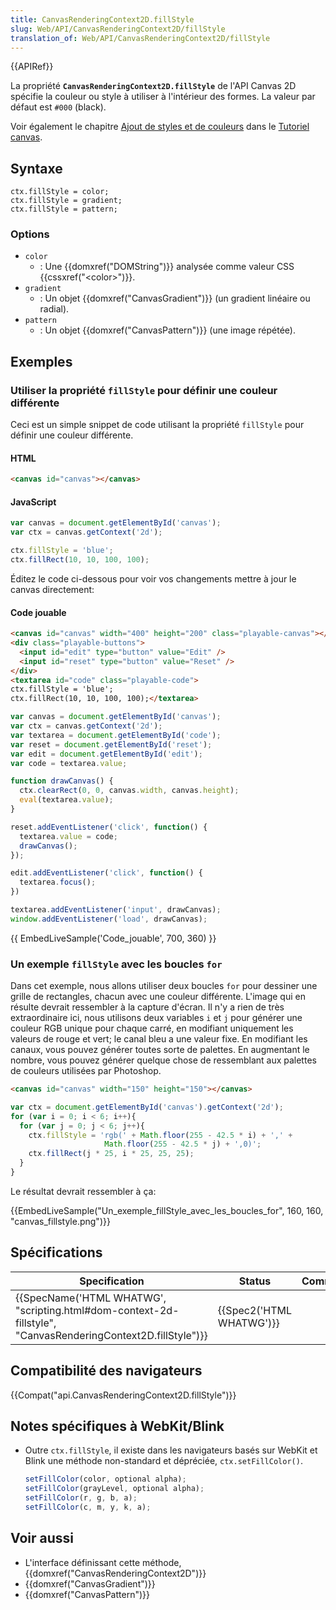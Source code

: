 ```yaml
---
title: CanvasRenderingContext2D.fillStyle
slug: Web/API/CanvasRenderingContext2D/fillStyle
translation_of: Web/API/CanvasRenderingContext2D/fillStyle
---
```

{{APIRef}}

La propriété **`CanvasRenderingContext2D.fillStyle`** de l'API Canvas 2D spécifie la couleur ou style à utiliser à l'intérieur des formes. La valeur par défaut est `#000` (black).

Voir également le chapitre [Ajout de styles et de couleurs](/fr/docs/Tutoriel_canvas/Ajout_de_styles_et_de_couleurs) dans le [Tutoriel canvas](/fr/docs/Tutoriel_canvas).

## Syntaxe

    ctx.fillStyle = color;
    ctx.fillStyle = gradient;
    ctx.fillStyle = pattern;

### Options

- `color`
  - : Une {{domxref("DOMString")}} analysée comme valeur CSS {{cssxref("&lt;color&gt;")}}.
- `gradient`
  - : Un objet {{domxref("CanvasGradient")}} (un gradient linéaire ou radial).
- `pattern`
  - : Un objet {{domxref("CanvasPattern")}} (une image répétée).

## Exemples

### Utiliser la propriété `fillStyle` pour définir une couleur différente

Ceci est un simple snippet de code utilisant la propriété `fillStyle` pour définir une couleur différente.

#### HTML

```html
<canvas id="canvas"></canvas>
```

#### JavaScript

```js
var canvas = document.getElementById('canvas');
var ctx = canvas.getContext('2d');

ctx.fillStyle = 'blue';
ctx.fillRect(10, 10, 100, 100);
```

Éditez le code ci-dessous pour voir vos changements mettre à jour le canvas directement:

#### Code jouable

```html hidden
<canvas id="canvas" width="400" height="200" class="playable-canvas"></canvas>
<div class="playable-buttons">
  <input id="edit" type="button" value="Edit" />
  <input id="reset" type="button" value="Reset" />
</div>
<textarea id="code" class="playable-code">
ctx.fillStyle = 'blue';
ctx.fillRect(10, 10, 100, 100);</textarea>
```

```js hidden
var canvas = document.getElementById('canvas');
var ctx = canvas.getContext('2d');
var textarea = document.getElementById('code');
var reset = document.getElementById('reset');
var edit = document.getElementById('edit');
var code = textarea.value;

function drawCanvas() {
  ctx.clearRect(0, 0, canvas.width, canvas.height);
  eval(textarea.value);
}

reset.addEventListener('click', function() {
  textarea.value = code;
  drawCanvas();
});

edit.addEventListener('click', function() {
  textarea.focus();
})

textarea.addEventListener('input', drawCanvas);
window.addEventListener('load', drawCanvas);
```

{{ EmbedLiveSample('Code_jouable', 700, 360) }}

### Un exemple `fillStyle` avec les boucles `for`

Dans cet exemple, nous allons utiliser deux boucles `for` pour dessiner une grille de rectangles, chacun avec une couleur différente. L'image qui en résulte devrait ressembler à la capture d'écran. Il n'y a rien de très extraordinaire ici, nous utilisons deux variables `i` et `j` pour générer une couleur RGB unique pour chaque carré, en modifiant uniquement les valeurs de rouge et vert; le canal bleu a une valeur fixe. En modifiant les canaux, vous pouvez générer toutes sorte de palettes. En augmentant le nombre, vous pouvez générer quelque chose de ressemblant aux palettes de couleurs utilisées par Photoshop.

```html hidden
<canvas id="canvas" width="150" height="150"></canvas>
```

```js hidden
var ctx = document.getElementById('canvas').getContext('2d');
for (var i = 0; i < 6; i++){
  for (var j = 0; j < 6; j++){
    ctx.fillStyle = 'rgb(' + Math.floor(255 - 42.5 * i) + ',' +
                     Math.floor(255 - 42.5 * j) + ',0)';
    ctx.fillRect(j * 25, i * 25, 25, 25);
  }
}
```

Le résultat devrait ressembler à ça:

{{EmbedLiveSample("Un_exemple_fillStyle_avec_les_boucles_for", 160, 160, "canvas_fillstyle.png")}}

## Spécifications

| Specification                                                                                                                                    | Status                           | Comment |
| ------------------------------------------------------------------------------------------------------------------------------------------------ | -------------------------------- | ------- |
| {{SpecName('HTML WHATWG', "scripting.html#dom-context-2d-fillstyle", "CanvasRenderingContext2D.fillStyle")}} | {{Spec2('HTML WHATWG')}} |         |

## Compatibilité des navigateurs

{{Compat("api.CanvasRenderingContext2D.fillStyle")}}

## Notes spécifiques à WebKit/Blink

- Outre `ctx.fillStyle`, il existe dans les navigateurs basés sur WebKit et Blink une méthode non-standard et dépréciée, `ctx.setFillColor()`.

  ```js
  setFillColor(color, optional alpha);
  setFillColor(grayLevel, optional alpha);
  setFillColor(r, g, b, a);
  setFillColor(c, m, y, k, a);
  ```

## Voir aussi

- L'interface définissant cette méthode, {{domxref("CanvasRenderingContext2D")}}
- {{domxref("CanvasGradient")}}
- {{domxref("CanvasPattern")}}
